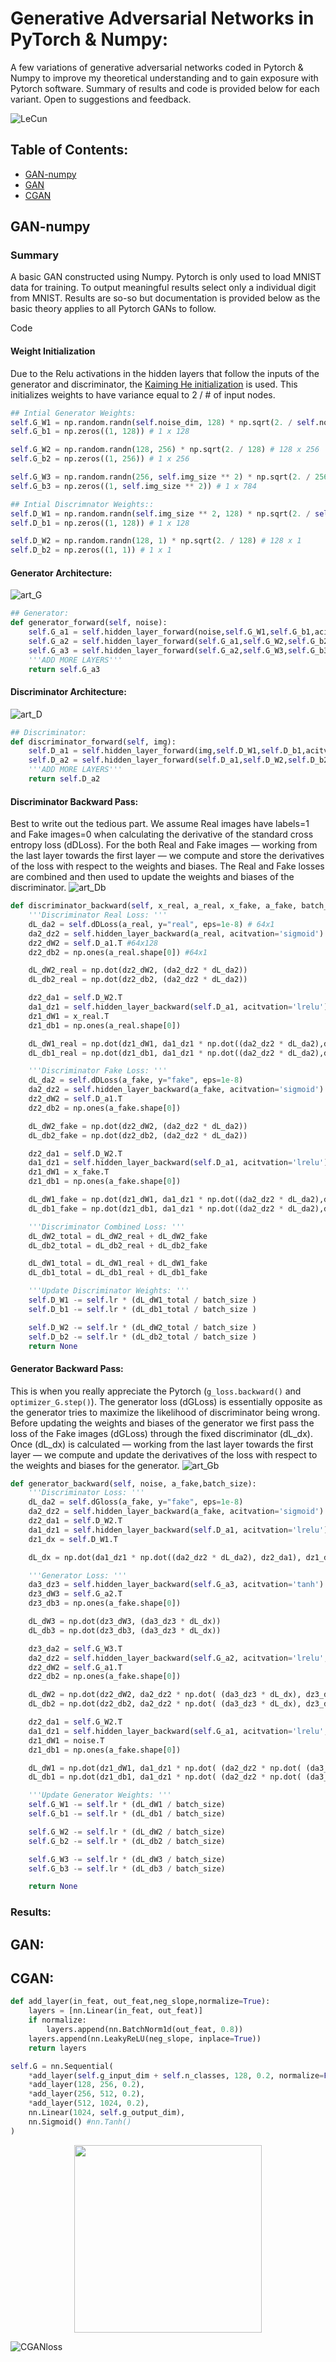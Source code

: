 # Generative Adversarial Networks in PyTorch & Numpy:

A few variations of generative adversarial networks coded in Pytorch & Numpy to improve my theoretical understanding and to gain exposure with Pytorch software. Summary of results and code is provided below for each variant. Open to suggestions and feedback.

![LeCun](https://www.import.io/wp-content/uploads/2017/06/Import.io_quote-image4-170525.jpg)

## Table of Contents: 
* [GAN-numpy](#GAN-numpy)
* [GAN](#GAN)
* [CGAN](#CGAN)

## GAN-numpy

### Summary
A basic GAN constructed using Numpy. Pytorch is only used to load MNIST data for training. To output meaningful results select only a individual digit from MNIST. Results are so-so but documentation is provided below as the basic theory applies to all Pytorch GANs to follow.

Code

#### Weight Initialization
Due to the Relu activations in the hidden layers that follow the inputs of the generator and discriminator, the [Kaiming He initialization](https://arxiv.org/pdf/1502.01852.pdf) is used. This initializes weights to have variance equal to 2 / # of input nodes.

```python 
## Intial Generator Weights:
self.G_W1 = np.random.randn(self.noise_dim, 128) * np.sqrt(2. / self.noise_dim) # 100 x 128
self.G_b1 = np.zeros((1, 128)) # 1 x 128

self.G_W2 = np.random.randn(128, 256) * np.sqrt(2. / 128) # 128 x 256
self.G_b2 = np.zeros((1, 256)) # 1 x 256

self.G_W3 = np.random.randn(256, self.img_size ** 2) * np.sqrt(2. / 256) # 256 x 784
self.G_b3 = np.zeros((1, self.img_size ** 2)) # 1 x 784

## Intial Discrimnator Weights::
self.D_W1 = np.random.randn(self.img_size ** 2, 128) * np.sqrt(2. / self.img_size ** 2) # 784 x 128
self.D_b1 = np.zeros((1, 128)) # 1 x 128

self.D_W2 = np.random.randn(128, 1) * np.sqrt(2. / 128) # 128 x 1
self.D_b2 = np.zeros((1, 1)) # 1 x 1
```

#### Generator Architecture:
![art_G](imgs/GAN_numpy_G.jpeg)

```python 
## Generator:
def generator_forward(self, noise):
    self.G_a1 = self.hidden_layer_forward(noise,self.G_W1,self.G_b1,acitvation='lrelu',ns=0)
    self.G_a2 = self.hidden_layer_forward(self.G_a1,self.G_W2,self.G_b2,acitvation='lrelu',ns=0)
    self.G_a3 = self.hidden_layer_forward(self.G_a2,self.G_W3,self.G_b3,acitvation='tanh')
    '''ADD MORE LAYERS'''
    return self.G_a3
```

#### Discriminator Architecture:
![art_D](imgs/GAN_numpy_D.jpeg)

```python 
## Discriminator:
def discriminator_forward(self, img):
    self.D_a1 = self.hidden_layer_forward(img,self.D_W1,self.D_b1,acitvation='lrelu')
    self.D_a2 = self.hidden_layer_forward(self.D_a1,self.D_W2,self.D_b2,acitvation='sigmoid')
    '''ADD MORE LAYERS'''
    return self.D_a2
```

#### Discriminator Backward Pass:
Best to write out the tedious part. We assume Real images have labels=1 and Fake images=0 when calculating the derivative of the standard cross entropy loss (dDLoss). For the both Real and Fake images — working from the last layer towards the first layer — we compute and store the derivatives of the loss with respect to the weights and biases. The Real and Fake losses are combined and then used to update the weights and biases of the discriminator. 
![art_Db](imgs/GAN_numpy_Dback.jpeg)
```python 
def discriminator_backward(self, x_real, a_real, x_fake, a_fake, batch_size):
    '''Discriminator Real Loss: '''
    dL_da2 = self.dDLoss(a_real, y="real", eps=1e-8) # 64x1
    da2_dz2 = self.hidden_layer_backward(a_real, acitvation='sigmoid') # a_real = self.D_a2
    dz2_dW2 = self.D_a1.T #64x128
    dz2_db2 = np.ones(a_real.shape[0]) #64x1

    dL_dW2_real = np.dot(dz2_dW2, (da2_dz2 * dL_da2))
    dL_db2_real = np.dot(dz2_db2, (da2_dz2 * dL_da2)) 

    dz2_da1 = self.D_W2.T
    da1_dz1 = self.hidden_layer_backward(self.D_a1, acitvation='lrelu')
    dz1_dW1 = x_real.T
    dz1_db1 = np.ones(a_real.shape[0])

    dL_dW1_real = np.dot(dz1_dW1, da1_dz1 * np.dot((da2_dz2 * dL_da2),dz2_da1) ) 
    dL_db1_real = np.dot(dz1_db1, da1_dz1 * np.dot((da2_dz2 * dL_da2),dz2_da1) ) 

    '''Discriminator Fake Loss: '''
    dL_da2 = self.dDLoss(a_fake, y="fake", eps=1e-8)
    da2_dz2 = self.hidden_layer_backward(a_fake, acitvation='sigmoid') # a_fake = self.D_a2
    dz2_dW2 = self.D_a1.T
    dz2_db2 = np.ones(a_fake.shape[0])

    dL_dW2_fake = np.dot(dz2_dW2, (da2_dz2 * dL_da2))
    dL_db2_fake = np.dot(dz2_db2, (da2_dz2 * dL_da2)) 

    dz2_da1 = self.D_W2.T
    da1_dz1 = self.hidden_layer_backward(self.D_a1, acitvation='lrelu')
    dz1_dW1 = x_fake.T
    dz1_db1 = np.ones(a_fake.shape[0])

    dL_dW1_fake = np.dot(dz1_dW1, da1_dz1 * np.dot((da2_dz2 * dL_da2),dz2_da1) ) 
    dL_db1_fake = np.dot(dz1_db1, da1_dz1 * np.dot((da2_dz2 * dL_da2),dz2_da1) ) 

    '''Discriminator Combined Loss: '''
    dL_dW2_total = dL_dW2_real + dL_dW2_fake 
    dL_db2_total = dL_db2_real + dL_db2_fake

    dL_dW1_total = dL_dW1_real + dL_dW1_fake 
    dL_db1_total = dL_db1_real + dL_db1_fake

    '''Update Discriminator Weights: '''
    self.D_W1 -= self.lr * (dL_dW1_total / batch_size )
    self.D_b1 -= self.lr * (dL_db1_total / batch_size )

    self.D_W2 -= self.lr * (dL_dW2_total / batch_size )
    self.D_b2 -= self.lr * (dL_db2_total / batch_size )
    return None
```

#### Generator Backward Pass:
This is when you really appreciate the Pytorch (```g_loss.backward()``` and ```optimizer_G.step()```). The generator loss (dGLoss) is essentially opposite as the generator tries to maximize the likelihood of discriminator being wrong. Before updating the weights and biases of the generator we first pass the loss of the Fake images (dGLoss) through the fixed discriminator (dL_dx). Once (dL_dx) is calculated — working from the last layer towards the first layer — we compute and update the derivatives of the loss with respect to the weights and biases for the generator. 
![art_Gb](imgs/GAN_numpy_Gback.jpeg)
```python 
def generator_backward(self, noise, a_fake,batch_size): 
    '''Discriminator Loss: '''
    dL_da2 = self.dGloss(a_fake, y="fake", eps=1e-8)
    da2_dz2 = self.hidden_layer_backward(a_fake, acitvation='sigmoid')
    dz2_da1 = self.D_W2.T
    da1_dz1 = self.hidden_layer_backward(self.D_a1, acitvation='lrelu')
    dz1_dx = self.D_W1.T

    dL_dx = np.dot(da1_dz1 * np.dot((da2_dz2 * dL_da2), dz2_da1), dz1_dx)

    '''Generator Loss: '''
    da3_dz3 = self.hidden_layer_backward(self.G_a3, acitvation='tanh')
    dz3_dW3 = self.G_a2.T
    dz3_db3 = np.ones(a_fake.shape[0])

    dL_dW3 = np.dot(dz3_dW3, (da3_dz3 * dL_dx))
    dL_db3 = np.dot(dz3_db3, (da3_dz3 * dL_dx))

    dz3_da2 = self.G_W3.T
    da2_dz2 = self.hidden_layer_backward(self.G_a2, acitvation='lrelu',ns=0)
    dz2_dW2 = self.G_a1.T
    dz2_db2 = np.ones(a_fake.shape[0])

    dL_dW2 = np.dot(dz2_dW2, da2_dz2 * np.dot( (da3_dz3 * dL_dx), dz3_da2))
    dL_db2 = np.dot(dz2_db2, da2_dz2 * np.dot( (da3_dz3 * dL_dx), dz3_da2))

    dz2_da1 = self.G_W2.T
    da1_dz1 = self.hidden_layer_backward(self.G_a1, acitvation='lrelu',ns=0)
    dz1_dW1 = noise.T
    dz1_db1 = np.ones(a_fake.shape[0])

    dL_dW1 = np.dot(dz1_dW1, da1_dz1 * np.dot( (da2_dz2 * np.dot( (da3_dz3 * dL_dx), dz3_da2)), dz2_da1))
    dL_db1 = np.dot(dz1_db1, da1_dz1 * np.dot( (da2_dz2 * np.dot( (da3_dz3 * dL_dx), dz3_da2)), dz2_da1))

    '''Update Generator Weights: '''
    self.G_W1 -= self.lr * (dL_dW1 / batch_size)
    self.G_b1 -= self.lr * (dL_db1 / batch_size)

    self.G_W2 -= self.lr * (dL_dW2 / batch_size)
    self.G_b2 -= self.lr * (dL_db2 / batch_size)

    self.G_W3 -= self.lr * (dL_dW3 / batch_size)
    self.G_b3 -= self.lr * (dL_db3 / batch_size)

    return None
```
### Results:





## GAN:








## CGAN:





```python
def add_layer(in_feat, out_feat,neg_slope,normalize=True):
    layers = [nn.Linear(in_feat, out_feat)]
    if normalize:
        layers.append(nn.BatchNorm1d(out_feat, 0.8))
    layers.append(nn.LeakyReLU(neg_slope, inplace=True))
    return layers

self.G = nn.Sequential(
    *add_layer(self.g_input_dim + self.n_classes, 128, 0.2, normalize=False),
    *add_layer(128, 256, 0.2),
    *add_layer(256, 512, 0.2),
    *add_layer(512, 1024, 0.2),
    nn.Linear(1024, self.g_output_dim),
    nn.Sigmoid() #nn.Tanh()
)
```

<p align="center">
  <img width="300" height="300" src=imgs/CGAN_output.gif>
</p>

![CGANloss](imgs/CGAN_loss.png)

